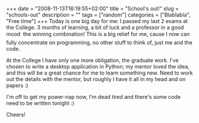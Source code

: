 +++
date = "2008-11-13T16:19:55+02:00"
title = "School's out!"
slug = "schools-out"
description = ""
tags = ["random"]
categories = ["Blablabla", "Free time"]
+++
Today is one big day for me: I passed my last 2 exams at the College. 3 months of learning, a bit of luck and a professor in a good mood &#151; the winning combination! This is a big relief for me, cause I now can fully concentrate on programming, no other stuff to think of, just me and the code.

At the College I have only one more obligation, the graduate work. I've chosen to write a desktop application in Python; my mentor loved the idea, and this will be a great chance for me to learn something new. Need to work out the details with the mentor, but roughly I have it all in my head and on papers :)

I'm off to get my power-nap now, I'm dead tired and there's some code need to be written tonight :)

Cheers!
